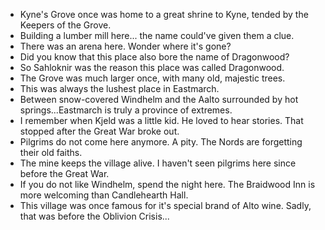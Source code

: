 - Kyne's Grove once was home to a great shrine to Kyne, tended by the Keepers of the Grove.
- Building a lumber mill here... the name could've given them a clue.
- There was an arena here. Wonder where it's gone?
- Did you know that this place also bore the name of Dragonwood?
- So Sahloknir was the reason this place was called Dragonwood.
- The Grove was much larger once, with many old, majestic trees.
- This was always the lushest place in Eastmarch.
- Between snow-covered Windhelm and the Aalto surrounded by hot springs...Eastmarch is truly a province of extremes.
- I remember when Kjeld was a little kid. He loved to hear stories. That stopped after the Great War broke out.
- Pilgrims do not come here anymore. A pity. The Nords are forgetting their old faiths.
- The mine keeps the village alive. I haven't seen pilgrims here since before the Great War.
- If you do not like Windhelm, spend the night here. The Braidwood Inn is more welcoming than Candlehearth Hall.
- This village was once famous for it's special brand of Alto wine. Sadly, that was before the Oblivion Crisis...
